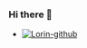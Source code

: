 ### Hi there 👋
- [![Lorin-github](https://github-readme-stats.vercel.app/api?username=starr-starr)](https://github.com/anuraghazra/github-readme-stats)

<!--
**starr-starr/starr-starr** is a ✨ _special_ ✨ repository because its `README.md` (this file) appears on your GitHub profile.

Here are some ideas to get you started:

- 🔭 I’m currently working on ...
- 🌱 I’m currently learning ...
- 👯 I’m looking to collaborate on ...
- 🤔 I’m looking for help with ...
- 💬 Ask me about ...
- 📫 How to reach me: ...
- 😄 Pronouns: ...
- ⚡ Fun fact: ...
-->
